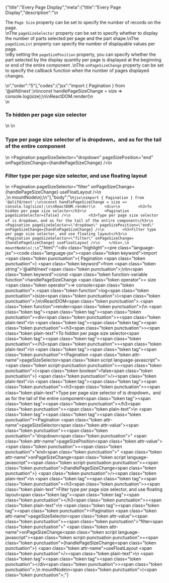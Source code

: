 {"title":"Every Page Display","meta":{"title":"Every Page Display","description":"\n<p>The <code>Page Size</code> property can be set to specify the number of records on the page.<br>\nThe <code>pageSizeSelector</code> property can be set to specify whether to display the number of parts selected per page and the part shape.\nThe <code>pageSizeList</code> property can specify the number of displayable values per page. <br>\nBy setting the <code>pageSizePosition</code> property, you can specify whether the part selected by the display quantity per page is displayed at the beginning or end of the entire component .\nThe <code>onPageSizeChange</code> property can be set to specify the callback function when the number of pages displayed changes.</p>\n","order":"5"},"codes":{"jsx":"import { Pagination } from '@alifd/next';\n\nconst handlePageSizeChange = size => console.log(size);\n\nReactDOM.render(\n    <div>\n        <h3>To hidden per page size selector</h3>\n        <Pagination pageSizeSelector={false} />\n        <h3>Type per page size selector of is dropdown，and as for the tail of the entire component</h3>\n        <Pagination pageSizeSelector=\"dropdown\" pageSizePosition=\"end\" onPageSizeChange={handlePageSizeChange} />\n        <h3>Filter type per page size selector, and use floating layout</h3>\n        <Pagination pageSizeSelector=\"filter\" onPageSizeChange={handlePageSizeChange} useFloatLayout />\n    </div>,\n    mountNode\n);\n"},"body":"\n````jsx\nimport { Pagination } from '@alifd/next';\n\nconst handlePageSizeChange = size => console.log(size);\n\nReactDOM.render(\n    <div>\n        <h3>To hidden per page size selector</h3>\n        <Pagination pageSizeSelector={false} />\n        <h3>Type per page size selector of is dropdown，and as for the tail of the entire component</h3>\n        <Pagination pageSizeSelector=\"dropdown\" pageSizePosition=\"end\" onPageSizeChange={handlePageSizeChange} />\n        <h3>Filter type per page size selector, and use floating layout</h3>\n        <Pagination pageSizeSelector=\"filter\" onPageSizeChange={handlePageSizeChange} useFloatLayout />\n    </div>,\n    mountNode\n);\n````","html":"<script>(function(){\"use strict\";\n\nvar _next = require(\"@alifd/next\");\n\nvar handlePageSizeChange = function handlePageSizeChange(size) {\n    return console.log(size);\n};\n\nReactDOM.render(React.createElement(\n    \"div\",\n    null,\n    React.createElement(\n        \"h3\",\n        null,\n        \"To hidden per page size selector\"\n    ),\n    React.createElement(_next.Pagination, { pageSizeSelector: false }),\n    React.createElement(\n        \"h3\",\n        null,\n        \"Type per page size selector of is dropdown\\uFF0Cand as for the tail of the entire component\"\n    ),\n    React.createElement(_next.Pagination, { pageSizeSelector: \"dropdown\", pageSizePosition: \"end\", onPageSizeChange: handlePageSizeChange }),\n    React.createElement(\n        \"h3\",\n        null,\n        \"Filter type per page size selector, and use floating layout\"\n    ),\n    React.createElement(_next.Pagination, { pageSizeSelector: \"filter\", onPageSizeChange: handlePageSizeChange, useFloatLayout: true })\n), mountNode);})()</script><div class=\"highlight\"><pre class=\"language-jsx\"><code class=\"language-jsx\"><span class=\"token keyword\">import</span> <span class=\"token punctuation\">{</span> Pagination <span class=\"token punctuation\">}</span> <span class=\"token keyword\">from</span> <span class=\"token string\">'@alifd/next'</span><span class=\"token punctuation\">;</span>\n\n<span class=\"token keyword\">const</span> <span class=\"token function-variable function\">handlePageSizeChange</span> <span class=\"token operator\">=</span> size <span class=\"token operator\">=></span> console<span class=\"token punctuation\">.</span><span class=\"token function\">log</span><span class=\"token punctuation\">(</span>size<span class=\"token punctuation\">)</span><span class=\"token punctuation\">;</span>\n\nReactDOM<span class=\"token punctuation\">.</span><span class=\"token function\">render</span><span class=\"token punctuation\">(</span>\n    <span class=\"token tag\"><span class=\"token tag\"><span class=\"token punctuation\">&lt;</span>div</span><span class=\"token punctuation\">></span></span><span class=\"token plain-text\">\n        </span><span class=\"token tag\"><span class=\"token tag\"><span class=\"token punctuation\">&lt;</span>h3</span><span class=\"token punctuation\">></span></span><span class=\"token plain-text\">To hidden per page size selector</span><span class=\"token tag\"><span class=\"token tag\"><span class=\"token punctuation\">&lt;/</span>h3</span><span class=\"token punctuation\">></span></span><span class=\"token plain-text\">\n        </span><span class=\"token tag\"><span class=\"token tag\"><span class=\"token punctuation\">&lt;</span>Pagination</span> <span class=\"token attr-name\">pageSizeSelector</span><span class=\"token script language-javascript\"><span class=\"token script-punctuation punctuation\">=</span><span class=\"token punctuation\">{</span><span class=\"token boolean\">false</span><span class=\"token punctuation\">}</span></span> <span class=\"token punctuation\">/></span></span><span class=\"token plain-text\">\n        </span><span class=\"token tag\"><span class=\"token tag\"><span class=\"token punctuation\">&lt;</span>h3</span><span class=\"token punctuation\">></span></span><span class=\"token plain-text\">Type per page size selector of is dropdown，and as for the tail of the entire component</span><span class=\"token tag\"><span class=\"token tag\"><span class=\"token punctuation\">&lt;/</span>h3</span><span class=\"token punctuation\">></span></span><span class=\"token plain-text\">\n        </span><span class=\"token tag\"><span class=\"token tag\"><span class=\"token punctuation\">&lt;</span>Pagination</span> <span class=\"token attr-name\">pageSizeSelector</span><span class=\"token attr-value\"><span class=\"token punctuation\">=</span><span class=\"token punctuation\">\"</span>dropdown<span class=\"token punctuation\">\"</span></span> <span class=\"token attr-name\">pageSizePosition</span><span class=\"token attr-value\"><span class=\"token punctuation\">=</span><span class=\"token punctuation\">\"</span>end<span class=\"token punctuation\">\"</span></span> <span class=\"token attr-name\">onPageSizeChange</span><span class=\"token script language-javascript\"><span class=\"token script-punctuation punctuation\">=</span><span class=\"token punctuation\">{</span>handlePageSizeChange<span class=\"token punctuation\">}</span></span> <span class=\"token punctuation\">/></span></span><span class=\"token plain-text\">\n        </span><span class=\"token tag\"><span class=\"token tag\"><span class=\"token punctuation\">&lt;</span>h3</span><span class=\"token punctuation\">></span></span><span class=\"token plain-text\">Filter type per page size selector, and use floating layout</span><span class=\"token tag\"><span class=\"token tag\"><span class=\"token punctuation\">&lt;/</span>h3</span><span class=\"token punctuation\">></span></span><span class=\"token plain-text\">\n        </span><span class=\"token tag\"><span class=\"token tag\"><span class=\"token punctuation\">&lt;</span>Pagination</span> <span class=\"token attr-name\">pageSizeSelector</span><span class=\"token attr-value\"><span class=\"token punctuation\">=</span><span class=\"token punctuation\">\"</span>filter<span class=\"token punctuation\">\"</span></span> <span class=\"token attr-name\">onPageSizeChange</span><span class=\"token script language-javascript\"><span class=\"token script-punctuation punctuation\">=</span><span class=\"token punctuation\">{</span>handlePageSizeChange<span class=\"token punctuation\">}</span></span> <span class=\"token attr-name\">useFloatLayout</span> <span class=\"token punctuation\">/></span></span><span class=\"token plain-text\">\n    </span><span class=\"token tag\"><span class=\"token tag\"><span class=\"token punctuation\">&lt;/</span>div</span><span class=\"token punctuation\">></span></span><span class=\"token punctuation\">,</span>\n    mountNode\n<span class=\"token punctuation\">)</span><span class=\"token punctuation\">;</span></code></pre></div>"}